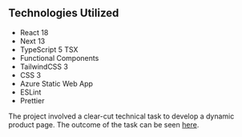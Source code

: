 ## Technologies Utilized
- React 18
- Next 13
- TypeScript 5 TSX
- Functional Components
- TailwindCSS 3
- CSS 3
- Azure Static Web App
- ESLint
- Prettier

The project involved a clear-cut technical task to develop a dynamic product page. The outcome of the task can be seen [here](https://victorious-sea-074381e10.3.azurestaticapps.net).
